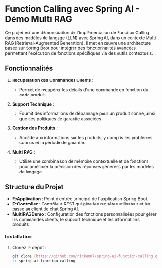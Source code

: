 # Function Calling avec Spring AI - Démo Multi RAG

Ce projet est une démonstration de l'implémentation de Function Calling dans des modèles de langage (LLM) avec Spring AI, dans un contexte Multi RAG (Retrieval-Augmented Generation). Il met en œuvre une architecture basée sur Spring Boot pour intégrer des fonctionnalités avancées permettant l'exécution de fonctions spécifiques via des outils contextuels.

## Fonctionnalités

1. **Récupération des Commandes Clients** :
   - Permet de récupérer les détails d'une commande en fonction du code produit.
   
2. **Support Technique** :
   - Fournit des informations de dépannage pour un produit donné, ainsi que des politiques de garantie associées.

3. **Gestion des Produits** :
   - Accède aux informations sur les produits, y compris les problèmes connus et la période de garantie.

4. **Multi RAG** :
   - Utilise une combinaison de mémoire contextuelle et de fonctions pour améliorer la précision des réponses générées par les modèles de langage.

## Structure du Projet

- **FcApplication** : Point d'entrée principal de l'application Spring Boot.
- **FcController** : Contrôleur REST qui gère les requêtes utilisateur et les passe au client de chat Spring AI.
- **MultiRAGDemo** : Configuration des fonctions personnalisées pour gérer les commandes clients, le support technique et les informations produits.

### Installation

1. Clonez le dépôt :
   ```bash
   git clone [https://github.com/ricken07/spring-ai-function-calling.git](https://github.com/ricken07/spring-ai-function-calling.git)
   cd spring-ai-function-calling
